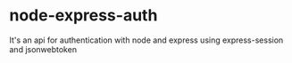 # node-express-auth
It's an api for authentication with node and express using express-session and jsonwebtoken
